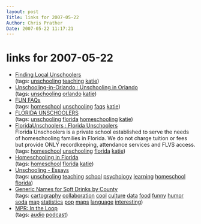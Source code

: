 ```yaml
---
layout: post
Title: links for 2007-05-22  
Author: Chris Prather
Date: 2007-05-22 11:17:21
---
```


# links for 2007-05-22
<ul class="delicious">
	<li>
		<div class="delicious-link"><a href="http://sandradodd.com/local">Finding Local Unschoolers</a></div>
		<div class="delicious-tags">(tags: <a href="http://del.icio.us/perigrin/unschooling">unschooling</a> <a href="http://del.icio.us/perigrin/teaching">teaching</a> <a href="http://del.icio.us/perigrin/katie">katie</a>)</div>
	</li>
	<li>
		<div class="delicious-link"><a href="http://groups.yahoo.com/group/Unschooling-in-Orlando/">Unschooling-in-Orlando : Unschooling in Orlando</a></div>
		<div class="delicious-tags">(tags: <a href="http://del.icio.us/perigrin/unschooling">unschooling</a> <a href="http://del.icio.us/perigrin/orlando">orlando</a> <a href="http://del.icio.us/perigrin/katie">katie</a>)</div>
	</li>
	<li>
		<div class="delicious-link"><a href="http://www.unschooling.org/hsfaq.htm">FUN FAQs</a></div>
		<div class="delicious-tags">(tags: <a href="http://del.icio.us/perigrin/homeschool">homeschool</a> <a href="http://del.icio.us/perigrin/unschooling">unschooling</a> <a href="http://del.icio.us/perigrin/faqs">faqs</a> <a href="http://del.icio.us/perigrin/katie">katie</a>)</div>
	</li>
	<li>
		<div class="delicious-link"><a href="http://groups.msn.com/FLORIDAUNSCHOOLERS/unschooling.msnw">FLORIDA UNSCHOOLERS</a></div>
		<div class="delicious-tags">(tags: <a href="http://del.icio.us/perigrin/unschooling">unschooling</a> <a href="http://del.icio.us/perigrin/florida">florida</a> <a href="http://del.icio.us/perigrin/homeschooling">homeschooling</a> <a href="http://del.icio.us/perigrin/katie">katie</a>)</div>
	</li>
	<li>
		<div class="delicious-link"><a href="http://groups.yahoo.com/group/FloridaUnschoolers/">FloridaUnschoolers : Florida Unschoolers</a></div>
		<div class="delicious-extended">Florida Unschoolers is a private school established to serve the needs
of homeschooling families in Florida. We do not charge tuition or fees
but provide ONLY recordkeeping, attendance services and FLVS access.</div>
		<div class="delicious-tags">(tags: <a href="http://del.icio.us/perigrin/homeschool">homeschool</a> <a href="http://del.icio.us/perigrin/unschooling">unschooling</a> <a href="http://del.icio.us/perigrin/florida">florida</a> <a href="http://del.icio.us/perigrin/katie">katie</a>)</div>
	</li>
	<li>
		<div class="delicious-link"><a href="http://www.southcountyhomeschoolers.org/SCHS/HTH/HomeschoolLaws.HTML">Homeschooling in Florida</a></div>
		<div class="delicious-tags">(tags: <a href="http://del.icio.us/perigrin/homeschool">homeschool</a> <a href="http://del.icio.us/perigrin/florida">florida</a> <a href="http://del.icio.us/perigrin/katie">katie</a>)</div>
	</li>
	<li>
		<div class="delicious-link"><a href="http://www.unschooling.com/library/essays/index.shtml">Unschooling - Essays</a></div>
		<div class="delicious-tags">(tags: <a href="http://del.icio.us/perigrin/unschooling">unschooling</a> <a href="http://del.icio.us/perigrin/teaching">teaching</a> <a href="http://del.icio.us/perigrin/school">school</a> <a href="http://del.icio.us/perigrin/psychology">psychology</a> <a href="http://del.icio.us/perigrin/learning">learning</a> <a href="http://del.icio.us/perigrin/homeschool">homeschool</a> <a href="http://del.icio.us/perigrin/florida">florida</a>)</div>
	</li>
	<li>
		<div class="delicious-link"><a href="http://popvssoda.com:2998/countystats/total-county.html">Generic Names for Soft Drinks by County</a></div>
		<div class="delicious-tags">(tags: <a href="http://del.icio.us/perigrin/cartography">cartography</a> <a href="http://del.icio.us/perigrin/collaboration">collaboration</a> <a href="http://del.icio.us/perigrin/cool">cool</a> <a href="http://del.icio.us/perigrin/culture">culture</a> <a href="http://del.icio.us/perigrin/data">data</a> <a href="http://del.icio.us/perigrin/food">food</a> <a href="http://del.icio.us/perigrin/funny">funny</a> <a href="http://del.icio.us/perigrin/humor">humor</a> <a href="http://del.icio.us/perigrin/soda">soda</a> <a href="http://del.icio.us/perigrin/map">map</a> <a href="http://del.icio.us/perigrin/statistics">statistics</a> <a href="http://del.icio.us/perigrin/pop">pop</a> <a href="http://del.icio.us/perigrin/maps">maps</a> <a href="http://del.icio.us/perigrin/language">language</a> <a href="http://del.icio.us/perigrin/interesting">interesting</a>)</div>
	</li>
	<li>
		<div class="delicious-link"><a href="http://minnesota.publicradio.org/radio/programs/in_the_loop/">MPR: In the Loop</a></div>
		<div class="delicious-tags">(tags: <a href="http://del.icio.us/perigrin/audio">audio</a> <a href="http://del.icio.us/perigrin/podcast">podcast</a>)</div>
	</li>
</ul>

